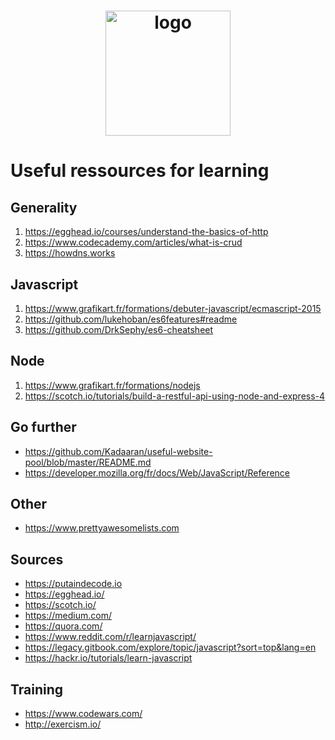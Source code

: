<h1 align="center">
  <img src="https://bit.ly/2JI8ivt" alt="logo" width="200px">
  <br>
</h1>



# Useful ressources for learning

## Generality
1. https://egghead.io/courses/understand-the-basics-of-http
2. https://www.codecademy.com/articles/what-is-crud
3. https://howdns.works

## Javascript
1. https://www.grafikart.fr/formations/debuter-javascript/ecmascript-2015
2. https://github.com/lukehoban/es6features#readme
3. https://github.com/DrkSephy/es6-cheatsheet

## Node
1. https://www.grafikart.fr/formations/nodejs
2. https://scotch.io/tutorials/build-a-restful-api-using-node-and-express-4

## Go further
* https://github.com/Kadaaran/useful-website-pool/blob/master/README.md
* https://developer.mozilla.org/fr/docs/Web/JavaScript/Reference

## Other
* https://www.prettyawesomelists.com

## Sources
* https://putaindecode.io
* https://egghead.io/
* https://scotch.io/
* https://medium.com/
* https://quora.com/
* https://www.reddit.com/r/learnjavascript/
* https://legacy.gitbook.com/explore/topic/javascript?sort=top&lang=en
* https://hackr.io/tutorials/learn-javascript

## Training
* https://www.codewars.com/
* http://exercism.io/
